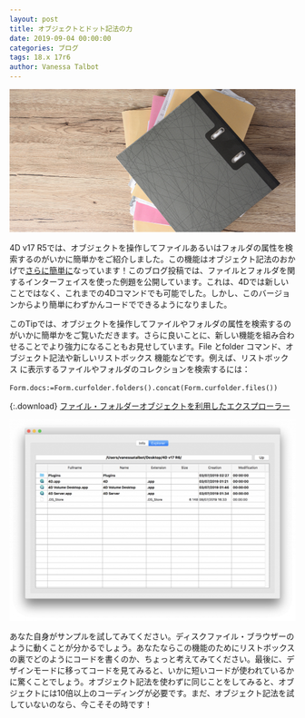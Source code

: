 ```yaml
---
layout: post
title: オブジェクトとドット記法の力
date: 2019-09-04 00:00:00
categories: ブログ
tags: 18.x 17r6
author: Vanessa Talbot
---
```


![FileManager-1](/images/blog/9-4/FileManager-1.png)

4D v17 R5では、オブジェクトを操作してファイルあるいはフォルダの属性を検索するのがいかに簡単かをご紹介しました。この機能はオブジェクト記法のおかげで<a href="https://blog.4d.com/object-notation-to-handle-files-and-folders/">さらに簡単に</a>なっています！このブログ投稿では、ファイルとフォルダを関するインターフェイスを使った例題を公開しています。これは、4Dでは新しいことではなく、これまでの4Dコマンドでも可能でした。しかし、このバージョンからより簡単にわずかんコードでできるようになりました。

このTipでは、オブジェクトを操作してファイルやフォルダの属性を検索するのがいかに簡単かをご覧いただきます。さらに良いことに、新しい機能を組み合わせることでより強力になることもお見せしています。<span class="notranslate command">File</span> と<span class="notranslate command">folder</span> コマンド、オブジェクト記法や新しいリストボックス 機能などです。例えば、リストボックス に表示するファイルやフォルダのコレクションを検索するには：

<code class="fourd"><span class="notranslate command">Form</span>.<span class="notranslate objectattribut">docs</span>:=<span class="notranslate command">Form</span>.<span class="notranslate objectattribut">curfolder</span>.<span class="notranslate objectfunction">folders</span>().<span class="notranslate objectfunction">concat</span>(<span class="notranslate command">Form</span>.<span class="notranslate objectattribut">curfolder</span>.<span class="notranslate objectfunction">files</span>())</code>

{:.download}
[ファイル・フォルダーオブジェクトを利用したエクスプローラー](https://github.com/4D-JP/HDI/releases/download/4D_v17R6/HDI_FileManager.zip) 

![FileManager-1024x721](/images/blog/9-4/FileManager-1024x721.png)

あなた自身がサンプルを試してみてください。ディスクファイル・ブラウザーのように動くことが分かるでしょう。あなたならこの機能のためにリストボックス の裏でどのようにコードを書くのか、ちょっと考えてみてください。最後に、デザインモードに移ってコードを見てみると、いかに短いコードが使われているかに驚くことでしょう。オブジェクト記法を使わずに同じことをしてみると、オブジェクトには10倍以上のコーディングが必要です。まだ、オブジェクト記法を試していないのなら、今こそその時です！

